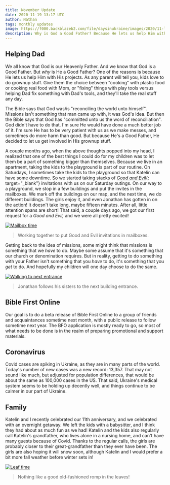 ```yaml
---
title: November Update
date: 2020-11-19 13:17 UTC
author: Nathan
tags: monthly updates
image: https://f000.backblazeb2.com/file/daysinukraine/images/2020/11-leaves.jpg
description: Why is God a Good Father? Because He lets us help Him with His projects. As any parent will tell you, kids love to do grownup stuff. Give them the choice between...
---
```


## Helping Dad

We all know that God is our Heavenly Father. And we know that God is a Good Father. But *why* is He a Good Father? One of the reasons is because He lets us help Him with His projects. As any parent will tell you, kids love to do grownup stuff. Give them the choice between "cooking" with plastic food or cooking real food with Mom, or "fixing" things with play tools versus helping Dad fix something with Dad's tools, and they'll take the real stuff any day.

The Bible says that God was/is "reconciling the world unto himself". Missions isn't something that man came up with, it was God's idea. But then the Bible says that God has "committed unto us the word of reconciliation". God didn't have to do that. I'm sure He would have done a much better job of it. I'm sure He has to be very patient with us as we make messes, and sometimes do more harm than good. But because He's a Good Father, He decided to let us get involved in His grownup stuff.

A couple months ago, when the above thoughts popped into my head, I realized that one of the best things I could do for my children was to let them be a part of something bigger than themselves. Because we live in an apartment, taking the kids to the playground is part of our routine. On Saturdays, I sometimes take the kids to the playground so that Katelin can have some downtime. So we started taking stacks of [*Good and Evil*](https://goodandevilbook.com/){: target="_blank"} invitations with us on our Saturday outings. On our way to a playground, we stop in a few buildings and put the invites in the mailboxes. We mark off the buildings on our map, and the next time, we do different buildings. The girls enjoy it, and even Jonathan has gotten in on the action! It doesn't take long, maybe fifteen minutes. After all, little attention spans are short! That said, a couple days ago, we got our first request for a *Good and Evil,* and we were all pretty excited!

[![Mailbox time](images/2020/11-mailboxes-400w.jpg)](https://f000.backblazeb2.com/file/daysinukraine/images/2020/11-mailboxes.jpg)

> Working together to put Good and Evil invitations in mailboxes.

Getting back to the idea of missions, some might think that missions is something that we *have* to do. Maybe some assume that it's something that our church or denomination requires. But in reality, getting to do something with your Father isn't something that you *have* to do, it's something that you *get* to do. And hopefully my children will one day choose to do the same.

[![Walking to next entrance](images/2020/11-walking-400w.jpg)](https://f000.backblazeb2.com/file/daysinukraine/images/2020/11-walking.jpg)

> Jonathan follows his sisters to the next building entrance.

## Bible First Online

Our goal is to do a beta release of Bible First Online to a group of friends and acquaintances sometime next month, with a public release to follow sometime next year. The BFO application is mostly ready to go, so most of what needs to be done is in the realm of preparing promotional and support materials.

## Coronavirus

Covid cases are spiking in Ukraine, as they are in many parts of the world. Today's number of new cases was a new record: 13,357. That may not sound like much, but adjusted for population differences, that would be about the same as 100,000 cases in the US. That said, Ukraine's medical system seems to be holding up decently well, and things continue to be calmer in our part of Ukraine.

## Family

Katelin and I recently celebrated our 11th anniversary, and we celebrated with an overnight getaway. We left the kids with a babysitter, and I think they had about as much fun as we had! Katelin and the kids also regularly call Katelin's grandfather, who lives alone in a nursing home, and can't have many guests because of Covid. Thanks to the regular calls, the girls are probably closer to their great-grandfather than they ever have been. The girls are also hoping it will snow soon, although Katelin and I would prefer a bit more fall weather before winter sets in!

[![Leaf time](images/2020/11-leaves-400w.jpg)](https://f000.backblazeb2.com/file/daysinukraine/images/2020/11-leaves.jpg)

> Nothing like a good old-fashioned romp in the leaves!
